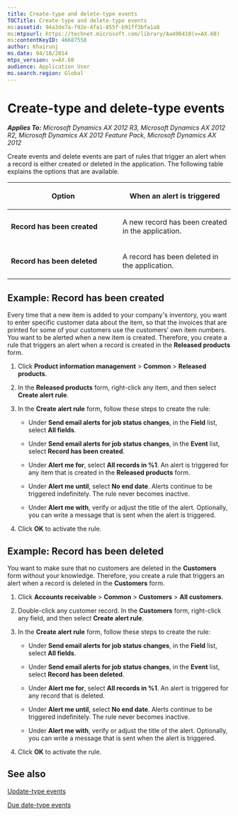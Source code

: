 ```yaml
---
title: Create-type and delete-type events
TOCTitle: Create-type and delete-type events
ms:assetid: 94a3de7a-f92e-4fa1-855f-b91ff3bfa1a8
ms:mtpsurl: https://technet.microsoft.com/library/Aa498410(v=AX.60)
ms:contentKeyID: 46687558
author: Khairunj
ms.date: 04/18/2014
mtps_version: v=AX.60
audience: Application User
ms.search.region: Global
---
```


# Create-type and delete-type events 


_**Applies To:** Microsoft Dynamics AX 2012 R3, Microsoft Dynamics AX 2012 R2, Microsoft Dynamics AX 2012 Feature Pack, Microsoft Dynamics AX 2012_

Create events and delete events are part of rules that trigger an alert when a record is either created or deleted in the application. The following table explains the options that are available.

<table>
<colgroup>
<col style="width: 50%" />
<col style="width: 50%" />
</colgroup>
<thead>
<tr class="header">
<th><p>Option</p></th>
<th><p>When an alert is triggered</p></th>
</tr>
</thead>
<tbody>
<tr class="odd">
<td><p><strong>Record has been created</strong></p></td>
<td><p>A new record has been created in the application.</p></td>
</tr>
<tr class="even">
<td><p><strong>Record has been deleted</strong></p></td>
<td><p>A record has been deleted in the application.</p></td>
</tr>
</tbody>
</table>


## Example: Record has been created

Every time that a new item is added to your company's inventory, you want to enter specific customer data about the item, so that the invoices that are printed for some of your customers use the customers’ own item numbers. You want to be alerted when a new item is created. Therefore, you create a rule that triggers an alert when a record is created in the **Released products** form.

1.  Click **Product information management** \> **Common** \> **Released products**.

2.  In the **Released products** form, right-click any item, and then select **Create alert rule**.

3.  In the **Create alert rule** form, follow these steps to create the rule:
    
      - Under **Send email alerts for job status changes**, in the **Field** list, select **All fields**.
    
      - Under **Send email alerts for job status changes**, in the **Event** list, select **Record has been created**.
    
      - Under **Alert me for**, select **All records in %1**. An alert is triggered for any item that is created in the **Released products** form.
    
      - Under **Alert me until**, select **No end date**. Alerts continue to be triggered indefinitely. The rule never becomes inactive.
    
      - Under **Alert me with**, verify or adjust the title of the alert. Optionally, you can write a message that is sent when the alert is triggered.

4.  Click **OK** to activate the rule.

## Example: Record has been deleted

You want to make sure that no customers are deleted in the **Customers** form without your knowledge. Therefore, you create a rule that triggers an alert when a record is deleted in the **Customers** form.

1.  Click **Accounts receivable** \> **Common** \> **Customers** \> **All customers**.

2.  Double-click any customer record. In the **Customers** form, right-click any field, and then select **Create alert rule**.

3.  In the **Create alert rule** form, follow these steps to create the rule:
    
      - Under **Send email alerts for job status changes**, in the **Field** list, select **All fields**.
    
      - Under **Send email alerts for job status changes**, in the **Event** list, select **Record has been deleted**.
    
      - Under **Alert me for**, select **All records in %1**. An alert is triggered for any record that is deleted.
    
      - Under **Alert me until**, select **No end date**. Alerts continue to be triggered indefinitely. The rule never becomes inactive.
    
      - Under **Alert me with**, verify or adjust the title of the alert. Optionally, you can write a message that is sent when the alert is triggered.

4.  Click **OK** to activate the rule.

## See also

[Update-type events](update-type-events.md)

[Due date-type events](due-date-type-events.md)

  


